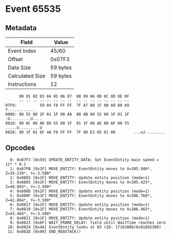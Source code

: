# Event 65535

## Metadata

| Field           | Value    |
|-----------------|----------|
| Event Index     | 45/60    |
| Offset          | 0x07F3   |
| Data Size       | 59 bytes |
| Calculated Size | 59 bytes |
| Instructions    | 12       |

```
      00 01 02 03 04 05 06 07  08 09 0A 0B 0C 0D 0E 0F
      -- -- -- -- -- -- -- --  -- -- -- -- -- -- -- --
07F0:          59 04 F8 FF FF  7F A7 80 1F 00 A8 80 A9     Y............
0800: 80 55 80 1F 01 1F 00 AA  80 AB 80 55 80 1F 01 1F  .U.........U....
0810: 00 AC 80 AD 80 55 80 1F  01 1F 00 AE 80 AF 80 55  .....U.........U
0820: 80 1F 01 6F 4A F8 FF FF  7F 00 E3 05 01 00        ...oJ.........  
```

## Opcodes

```
  0: 0x07F3 [0x59] UPDATE_ENTITY_DATA: Set EventEntity main speed = 11* * 0.1
  1: 0x07FB [0x1F] MOVE_ENTITY: EventEntity moves to X=305.946*, Z=39.219*, Y=-3.500*
  2: 0x0803 [0x1F] MOVE_ENTITY: Update entity position (mode=1)
  3: 0x0805 [0x1F] MOVE_ENTITY: EventEntity moves to X=305.425*, Z=40.893*, Y=-3.500*
  4: 0x080D [0x1F] MOVE_ENTITY: Update entity position (mode=1)
  5: 0x080F [0x1F] MOVE_ENTITY: EventEntity moves to X=306.760*, Z=42.864*, Y=-3.500*
  6: 0x0817 [0x1F] MOVE_ENTITY: Update entity position (mode=1)
  7: 0x0819 [0x1F] MOVE_ENTITY: EventEntity moves to X=306.465*, Z=43.464*, Y=-3.500*
  8: 0x0821 [0x1F] MOVE_ENTITY: Update entity position (mode=1)
  9: 0x0823 [0x6F] WAIT_FRAME_DELAY: Yield until WaitTime reaches zero
 10: 0x0824 [0x4A] EventEntity looks at 03 (ID: 17163008/0x0105E300)
 11: 0x082D [0x00] END_REQSTACK()
```

